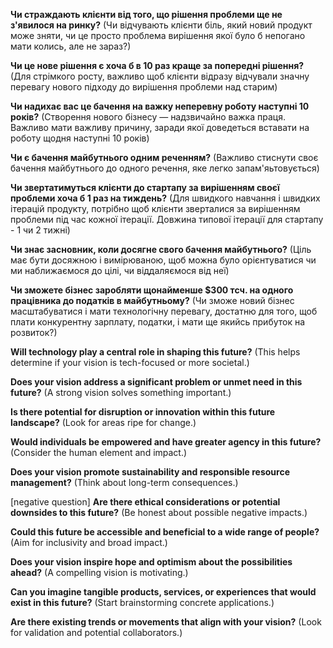 **Чи страждають клієнти від того, що рішення проблеми ще не з'явилося на ринку?** (Чи відчувають клієнти біль, який новий продукт може зняти, чи це просто проблема вирішення якої було б непогано мати колись, але не зараз?)

**Чи це нове рішення є хоча б в 10 раз краще за попередні рішення?** (Для стрімкого росту, важливо щоб клієнти відразу відчували значну перевагу нового підходу до вирішення проблеми над старим)

**Чи надихає вас це бачення на важку неперевну роботу наступні 10 років?** (Створення нового бізнесу — надзвичайно важка праця. Важливо мати важливу причину, заради якої доведеться вставати на роботу щодня наступні 10 років)

**Чи є бачення майбутнього одним реченням?** (Важливо стиснути своє бачення майбутнього до одного речення, яке легко запам'яьтовується)

**Чи звертатимуться клієнти до стартапу за вирішенням своєї проблеми хоча б 1 раз на тиждень?** (Для швидкого навчання і швидких ітерацій продукту, потрібно щоб клієнти зверталися за вирішенням проблеми під час кожної ітерації. Довжина типової ітерації для стартапу - 1 чи 2 тижні)

**Чи знає засновник, коли досягне свого бачення майбутнього?** (Ціль має бути досяжною і вимірюваною, щоб можна було орієнтуватися чи ми наближаємося до цілі, чи віддаляємося від неї)

**Чи зможете бізнес заробляти щонайменше $300 тсч. на одного працівника до податків в майбутньому?** (Чи зможе новий бізнес масштабуватися і мати технологічну перевагу, достатню для того, щоб плати конкурентну зарплату, податки, і мати ще якийсь прибуток на розвиток?)

**Will technology play a central role in shaping this future?**  (This helps determine if your vision is tech-focused or more societal.)

**Does your vision address a significant problem or unmet need in this future?** (A strong vision solves something important.)

**Is there potential for disruption or innovation within this future landscape?** (Look for areas ripe for change.)

**Would individuals be empowered and have greater agency in this future?** (Consider the human element and impact.)

**Does your vision promote sustainability and responsible resource management?**  (Think about long-term consequences.)

[negative question]
**Are there ethical considerations or potential downsides to this future?** (Be honest about possible negative impacts.)

**Could this future be accessible and beneficial to a wide range of people?** (Aim for inclusivity and broad impact.)

**Does your vision inspire hope and optimism about the possibilities ahead?** (A compelling vision is motivating.)

**Can you imagine tangible products, services, or experiences that would exist in this future?** (Start brainstorming concrete applications.)

**Are there existing trends or movements that align with your vision?** (Look for validation and potential collaborators.)
